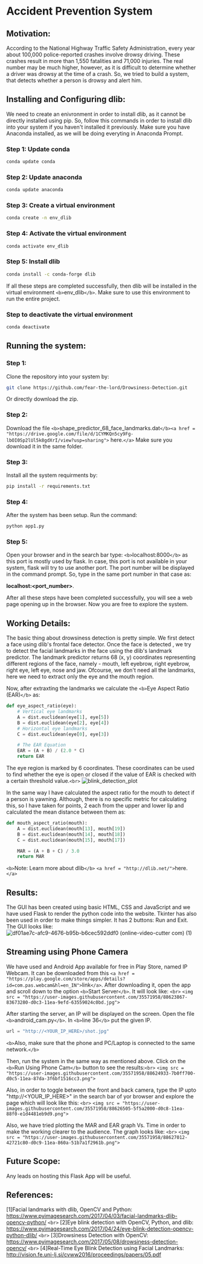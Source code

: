# Accident Prevention System

## Motivation:

According to the National Highway Traffic Safety Administration, every year about 100,000 police-reported crashes involve drowsy driving. These crashes result in more than 1,550 fatalities and 71,000 injuries. The real number may be much higher, however, as it is difficult to determine whether a driver was drowsy at the time of a crash. So, we tried to build a system, that detects whether a person is drowsy and alert him.

## Installing and Configuring dlib:

We need to create an enivronment in order to install dlib, as it cannot be directly installed using pip. So, follow this commands in order to install dlib into your system if you haven't installed it previously. Make sure you have Anaconda installed, as we will be doing everyting in Anaconda Prompt.

### Step 1: Update conda

```bash
conda update conda
```

### Step 2: Update anaconda

```bash
conda update anaconda 
```

### Step 3: Create a virtual environment

```bash
conda create -n env_dlib 
```

### Step 4: Activate the virtual environment

```bash
conda activate env_dlib
```

### Step 5: Install dlib

```bash
conda install -c conda-forge dlib 
```

If all these steps are completed successfully, then dlib will be installed in the virtual environment `<b>`env_dlib`</b>`. Make sure to use this environment to run the entire project.

### Step to deactivate the virtual environment

```bash
conda deactivate 
```

## Running the system:

### Step 1:

Clone the repository into your system by:

```bash
git clone https://github.com/fear-the-lord/Drowsiness-Detection.git
```

Or directly download the zip.

### Step 2:

Download the file `<b>`shape_predictor_68_face_landmarks.dat`</b><a href = "https://drive.google.com/file/d/1CYMKQn5cy9Fg-lbOI0Sp2lUl5k8gdXrI/view?usp=sharing">` here.`</a>` Make sure you download it in the same folder.

### Step 3:

Install all the system requirments by:

```bash
pip install -r requirements.txt
```

### Step 4:

After the system has been setup. Run the command:

```bash
python app1.py
```

### Step 5:

Open your browser and in the search bar type:
`<b>`localhost:8000`</b>` as this port is mostly used by flask.
In case, this port is not available in your system, flask will try to use another port. The port number will be displayed in the command prompt.
So, type in the same port number in that case as:

<b>localhost:<port_number></b>.

After all these steps have been completed successfully, you will see a web page opening up in the browser. Now you are free to explore the system.

## Working Details:

The basic thing about drowsiness detection is pretty simple. We first detect a face using dlib's frontal face detector. Once the face is detected , we try to detect the facial landmarks in the face using the dlib's landmark predictor. The landmark predictor returns 68 (x, y) coordinates representing different regions of the face, namely - mouth, left eyebrow, right eyebrow, right eye, left eye, nose and jaw. Ofcourse, we don't need all the landmarks, here we need to extract only the eye and the mouth region.

Now, after extraxting the landmarks we calculate the `<b>`Eye Aspect Ratio (EAR)`</b>` as:

```python
def eye_aspect_ratio(eye):
	# Vertical eye landmarks
	A = dist.euclidean(eye[1], eye[5])
	B = dist.euclidean(eye[2], eye[4])
	# Horizontal eye landmarks 
	C = dist.euclidean(eye[0], eye[3])

	# The EAR Equation 
	EAR = (A + B) / (2.0 * C)
	return EAR
```

The eye region is marked by 6 coordinates. These coordinates can be used to find whether the eye is open or closed if the value of EAR is checked with a certain threshold value.`<br>`
![blink_detection_plot](https://user-images.githubusercontent.com/35571958/87878670-62d41400-ca03-11ea-8b96-fc4344c61a21.jpg)

In the same way I have calculated the aspect ratio for the mouth to detect if a person is yawning. Although, there is no specific metric for calculating this, so I have taken for points, 2 each from the upper and lower lip and calculated the mean distance between them as:

```python
def mouth_aspect_ratio(mouth): 
	A = dist.euclidean(mouth[13], mouth[19])
	B = dist.euclidean(mouth[14], mouth[18])
	C = dist.euclidean(mouth[15], mouth[17])

	MAR = (A + B + C) / 3.0
	return MAR
```

`<b>`Note: Learn more about dlib`</b>` `<a href = "http://dlib.net/">`here.`</a>`

## Results:

The GUI has been created using basic HTML, CSS and JavaScript and we have used Flask to render the python code into the website. Tkinter has also been used in order to make things simpler. It has 2 buttons: Run and Exit. The GUI looks like:
![df01ae7c-afc9-4676-b95b-b6cec592ddf0 (online-video-cutter com) (1)](https://user-images.githubusercontent.com/35571958/87902089-589f2d80-ca76-11ea-9eda-a53a83662721.gif)

## Streaming using Phone Camera

We have used and Android App available for free in Play Store, named IP Webcam. It can be downloaded from this `<a href = "https://play.google.com/store/apps/details?id=com.pas.webcam&hl=en_IN">`link`</a>`. After downloading it, open the app and scroll down to the option `<b>`Start Server`</b>`. It will look like: `<br>`
`<img src = "https://user-images.githubusercontent.com/35571958/88623867-83673280-d0c3-11ea-9efd-63559024c0bd.jpg">`

After starting the server, an IP will be displayed on the screen. Open the file `<b>`android_cam.py`</b>`. In `<b>`line 36`</b>` put the given IP.

```python
url = "http://<YOUR_IP_HERE>/shot.jpg"
```

`<b>`Also, make sure that the phone and PC/Laptop is connected to the same network.`</b>`

Then, run the system in the same way as mentioned above. Click on the `<b>`Run Using Phone Cam`</b>` button to see the results:`<br>`
`<img src = "https://user-images.githubusercontent.com/35571958/88624933-7b0ff700-d0c5-11ea-87da-3f6bf1516cc3.png">`

Also, in order to toggle between the front and back camera, type the IP upto "http://<YOUR_IP_HERE>" in the search bar of yor browser and explore the page which will look like this: `<br>`
`<img src = "https://user-images.githubusercontent.com/35571958/88626505-5f5a2000-d0c8-11ea-88f0-e1d4481eb9d9.png">`

Also, we have tried plotting the MAR and EAR graph Vs. Time in order to make the working clearer to the audience. The graph looks like: `<br>`
`<img src = "https://user-images.githubusercontent.com/35571958/88627012-42721c80-d0c9-11ea-860a-51b7a1f2961b.png">`

## Future Scope:

Any leads on hosting this Flask App will be useful.

## References:

[1]Facial landmarks with dlib, OpenCV and Python: https://www.pyimagesearch.com/2017/04/03/facial-landmarks-dlib-opencv-python/ `<br>`
[2]Eye blink detection with OpenCV, Python, and dlib: https://www.pyimagesearch.com/2017/04/24/eye-blink-detection-opencv-python-dlib/ `<br>`
[3]Drowsiness Detection with OpenCV: https://www.pyimagesearch.com/2017/05/08/drowsiness-detection-opencv/ `<br>`
[4]Real-Time Eye Blink Detection using Facial Landmarks: http://vision.fe.uni-lj.si/cvww2016/proceedings/papers/05.pdf

